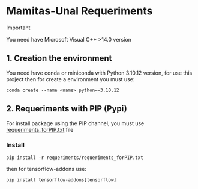 # Mamitas-Unal Requeriments
> [!IMPORTANT]
> You need have Microsoft Visual C++ >14.0 version 
## 1. Creation the environment
You need have conda or miniconda with Python 3.10.12 version, for use this project then for create a environment you must use:
```
conda create --name <name> python==3.10.12
```
## 2. Requeriments with PIP (Pypi)
For install package using the PIP channel, you must use [requeriments_forPIP.txt](requeriments_forPIP.txt/) file
### Install 
```
pip install -r requeriments/requeriments_forPIP.txt 
```
then for tensorflow-addons use:
```
pip install tensorflow-addons[tensorflow]
```
